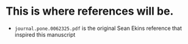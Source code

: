 # This is where references will be.

* `journal.pone.0062325.pdf` is the original Sean Ekins reference that inspired this manuscript
